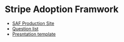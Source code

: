 # Stripe Adoption Framwork
* [SAF Production Site](https://dbenchi-stripe.github.io/SAF/#/saf)
* [Question list](https://docs.google.com/spreadsheets/d/11HOzHUhLwyLRNQre94YbQqoKKPv5rTRPYsQVwDVZUHo/edit#gid=782324454)
* [Presntation template](https://docs.google.com/presentation/d/13TQ1RPHgtE8Z8qg3-0A8H3yggPyYUhgRhv_P3ZDBCyI/edit#slide=id.g13c7a97c4cf_0_5)
